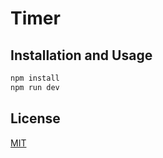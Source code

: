 # Timer

## Installation and Usage

```bash
npm install
npm run dev

```

## License

[MIT](https://choosealicense.com/licenses/mit/)
